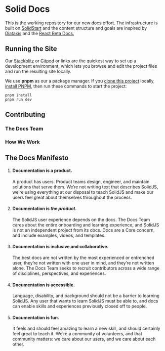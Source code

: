 # Solid Docs

This is the working repository for our new docs effort. The infrastructure is built on [SolidStart](https://github.com/solidjs/solid-start) and the content structure and goals are inspired by [Diataxis](https://diataxis.fr/) and the [React Beta Docs.](https://diataxis.fr/)

## Running the Site

Our [Stackblitz](https://stackblitz.com/fork/github/solidjs/solid-docs-next/) or [Gitpod](https://gitpod.io/#https://github.com/solidjs/solid-docs-next) or links are the quickest way to set up a development environment, which lets you browse and edit the project files and run the resulting site locally.

We use **pnpm** as our a package manager. If you [clone this project](https://docs.github.com/en/repositories/creating-and-managing-repositories/cloning-a-repository) locally, [install PNPM](https://pnpm.io/installation), then run these commands to start the project:

```shell
pnpm install
pnpm run dev
```
## Contributing

### The Docs Team

### How We Work

## The Docs Manifesto

1. <h4>Documentation is a product.</h4> A product has users. Product teams design, engineer, and maintain solutions that serve them. We’re not writing text that describes SolidJS, we’re using everything at our disposal to teach SolidJS and make our users feel great about themselves throughout the process.
2. <h4>Documentation is <em>the product</em>.</h4> The SolidJS user experience depends on the docs. The Docs Team cares about the entire onboarding and learning experience, and SolidJS is not an independent project from its docs. Docs are a Core concern, and include examples, videos, and templates.
3. <h4>Documentation is inclusive and collaborative.</h4> The best docs are not written by the most experienced or entrenched user, they’re not written with one user in mind, and they’re not written alone. The Docs Team seeks to recruit contributors across a wide range of disciplines, perspectives, and experiences.
4. <h4>Documentation is accessible.</h4> Language, disability, and background should not be a barrier to learning SolidJS. Any user that wants to learn SolidJS must be able to, and docs can enable skills and experiences previously closed off to people.
5. <h4>Documentation is fun.</h4> It feels and should feel amazing to learn a new skill, and should certainly feel great to teach it. We’re a community of volunteers, and that community matters: we care about our users, and we care about each other.

